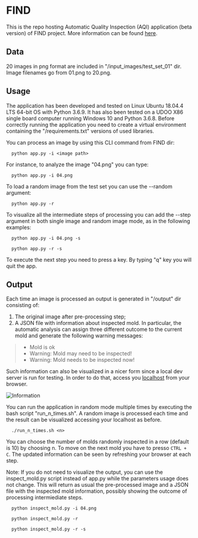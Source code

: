 # FIND

This is the repo hosting Automatic Quality Inspection (AQI) application (beta version) of FIND project. More information can be found [here](https://www.progettofind.it/it/).


## Data

20 images in png format are included in "/input_images/test_set_01" dir. Image filenames go from 01.png to 20.png.


## Usage

The application has been developed and tested on Linux Ubuntu 18.04.4 LTS 64-bit OS with Python 3.6.9. It has also been tested on a UDOO X86 single board computer running Windows 10 and Python 3.6.8.
Before correctly running the application you need to create a virtual environment containing the "/requirements.txt" versions of used libraries.

You can process an image by using this CLI command from FIND dir:
```
  python app.py -i <image path>
```
For instance, to analyze the image "04.png" you can type:
```
  python app.py -i 04.png
```
To load a random image from the test set you can use the --random argument:
```
  python app.py -r
```
To visualize all the intermediate steps of processing you can add the --step argument in both single image and random image mode, as in the following examples:
```
  python app.py -i 04.png -s
 
  python app.py -r -s
 ```
To execute the next step you need to press a key. By typing "q" key you will quit the app.

 ## Output

Each time an image is processed an output is generated in "/output" dir consisting of:
1. The original image after pre-processing step;
2. A JSON file with information about inspected mold. In particular, the automatic analysis can assign three different outcome to the current mold and generate the following warning messages:<br>
>  - Mold is ok<br>
>  - Warning: Mold may need to be inspected!<br>
>  - Warning: Mold needs to be inspected now!<br>

Such information can also be visualized in a nicer form since a local dev server is run for testing. In order to do that, access you [localhost](http://localhost:5000) from your browser.

![Information]( https://dl.dropboxusercontent.com/s/q50dtjg7ky9yw7k/information.png)

You can run the application in random mode multiple times by executing the bash script "run_n_times.sh". A random image is processed each time and the result can be visualized accessing your localhost as before.
```
  ./run_n_times.sh <n>
 ```
You can choose the number of molds randomly inspected in a row (default is 10) by choosing n. To move on the next mold you have to presso `CTRL + C`. The updated information can be seen by refreshing your browser at each step.

Note: If you do not need to visualize the output, you can use the inspect_mold.py script instead of app.py while the parameters usage does not change. This will return as usual the pre-processed image and a JSON file with the inspected mold information, possibly showing the outcome of processing intermiediate steps.
```
  python inspect_mold.py -i 04.png
 
  python inspect_mold.py -r
  
  python inspect_mold.py -r -s
 ```
